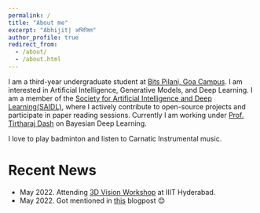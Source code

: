 ```yaml
---
permalink: /
title: "About me"
excerpt: "Abhijit| अभिजित"
author_profile: true
redirect_from: 
  - /about/
  - /about.html
---
```


I am a third-year undergraduate student at [Bits Pilani, Goa Campus](https://www.bits-pilani.ac.in/Goa/). I am interested in Artificial Intelligence, Generative Models, and Deep Learning. I am a member of the [Society for Artificial Intelligence and Deep Learning(SAIDL)](https://www.saidl.in/), where I actively contribute to open-source projects and participate in paper reading sessions. Currently I am working under [Prof. Tirtharaj Dash](https://www.bits-pilani.ac.in/goa/tirtharaj/profile) on Bayesian Deep Learning.

I love to play badminton and listen to Carnatic Instrumental music.

 
# Recent News
* May 2022. Attending [3D Vision Workshop](http://cvit.iiit.ac.in/workshops/3dvision/) at IIIT Hyderabad.
* May 2022. Got mentioned in [this](https://blog.datumbox.com/the-journey-of-modernizing-torchvision-memoirs-of-a-torchvision-developer-3/) blogpost :blush:
 